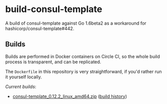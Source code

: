 # build-consul-template

A build of consul-template against Go 1.6beta2 as a workaround for hashicorp/consul-template#442.

## Builds

Builds are performed in Docker containers on Circle CI, so the whole build
process is transparent, and can be replicated.

The `Dockerfile` in this repository is very straightforward, if you'd rather
run it yourself locally.

*Current builds*:

 - [consul-template_0.12.2_linux_amd64.zip](https://circle-artifacts.com/gh/duggan/build-consul-template/12/artifacts/0/tmp/circle-artifacts.41kTfFz/consul-template_0.12.2_linux_amd64.zip) ([build history](https://circleci.com/gh/duggan/build-consul-template/12#artifacts))